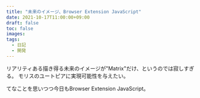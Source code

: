 ```yaml
---
title: "未来のイメージ、Browser Extension JavaScript"
date: 2021-10-17T11:00:00+09:00
draft: false
toc: false
images:
tags:
  - 日記
  - 開発
---
```


リアリティある描き得る未来のイメージが"Matrix"だけ、というのでは寂しすぎる。
モリスのユートピアに実現可能性を与えたい。

てなことを思いつつ今日もBrowser Extension JavaScript。
